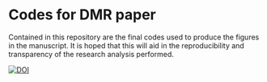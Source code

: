 # Codes for DMR paper

Contained in this repository are the final codes used to produce the figures in the manuscript.
It is hoped that this will aid in the reproducibility and transparency of the research analysis performed. 

[![DOI](https://zenodo.org/badge/57893008.svg)](https://zenodo.org/badge/latestdoi/57893008)

